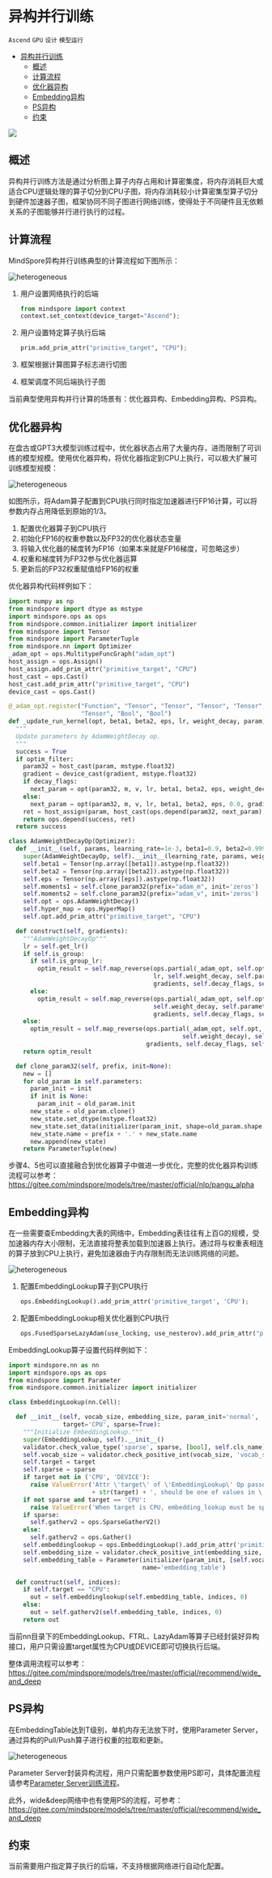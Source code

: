 # 异构并行训练

`Ascend` `GPU` `设计` `模型运行`

<!-- TOC -->

- [异构并行训练](#异构并行训练)
    - [概述](#概述)
    - [计算流程](#计算流程)
    - [优化器异构](#优化器异构)
    - [Embedding异构](#embedding异构)
    - [PS异构](#ps异构)
    - [约束](#约束)

<!-- /TOC -->

<a href="https://gitee.com/mindspore/docs/blob/master/docs/mindspore/programming_guide/source_zh_cn/design/heterogeneous_training.md" target="_blank"><img src="https://gitee.com/mindspore/docs/raw/master/resource/_static/logo_source.png"></a>

## 概述

异构并行训练方法是通过分析图上算子内存占用和计算密集度，将内存消耗巨大或适合CPU逻辑处理的算子切分到CPU子图，将内存消耗较小计算密集型算子切分到硬件加速器子图，框架协同不同子图进行网络训练，使得处于不同硬件且无依赖关系的子图能够并行进行执行的过程。

## 计算流程

MindSpore异构并行训练典型的计算流程如下图所示：

![heterogeneous](./images/heter.png)

1. 用户设置网络执行的后端

   ```python
   from mindspore import context
   context.set_context(device_target="Ascend");
   ```

2. 用户设置特定算子执行后端

   ```python
   prim.add_prim_attr("primitive_target", "CPU");
   ```

3. 框架根据计算图算子标志进行切图
4. 框架调度不同后端执行子图

当前典型使用异构并行计算的场景有：优化器异构、Embedding异构、PS异构。

## 优化器异构

在盘古或GPT3大模型训练过程中，优化器状态占用了大量内存，进而限制了可训练的模型规模。使用优化器异构，将优化器指定到CPU上执行，可以极大扩展可训练模型规模：

![heterogeneous](./images/heter-opt.png)

如图所示，将Adam算子配置到CPU执行同时指定加速器进行FP16计算，可以将参数内存占用降低到原始的1/3。

1. 配置优化器算子到CPU执行
2. 初始化FP16的权重参数以及FP32的优化器状态变量
3. 将输入优化器的梯度转为FP16（如果本来就是FP16梯度，可忽略这步）
4. 权重和梯度转为FP32参与优化器运算
5. 更新后的FP32权重赋值给FP16的权重

优化器异构代码样例如下：

```python
import numpy as np
from mindspore import dtype as mstype
import mindspore.ops as ops
from mindspore.common.initializer import initializer
from mindspore import Tensor
from mindspore import ParameterTuple
from mindspore.nn import Optimizer
_adam_opt = ops.MultitypeFuncGraph("adam_opt")
host_assign = ops.Assign()
host_assign.add_prim_attr("primitive_target", "CPU")
host_cast = ops.Cast()
host_cast.add_prim_attr("primitive_target", "CPU")
device_cast = ops.Cast()

@_adam_opt.register("Function", "Tensor", "Tensor", "Tensor", "Tensor", "Number", "Tensor", "Tensor", "Tensor",
                    "Tensor", "Bool", "Bool")
def _update_run_kernel(opt, beta1, beta2, eps, lr, weight_decay, param, m, v, gradient, decay_flags, optim_filter):
  """
  Update parameters by AdamWeightDecay op.
  """
  success = True
  if optim_filter:
    param32 = host_cast(param, mstype.float32)
    gradient = device_cast(gradient, mstype.float32)
    if decay_flags:
      next_param = opt(param32, m, v, lr, beta1, beta2, eps, weight_decay, gradient)
    else:
      next_param = opt(param32, m, v, lr, beta1, beta2, eps, 0.0, gradient)
    ret = host_assign(param, host_cast(ops.depend(param32, next_param), ops.dtype(param)))
    return ops.depend(success, ret)
  return success

class AdamWeightDecayOp(Optimizer):
  def __init__(self, params, learning_rate=1e-3, beta1=0.9, beta2=0.999, eps=1e-6, weight_decay=0.0):
    super(AdamWeightDecayOp, self).__init__(learning_rate, params, weight_decay)
    self.beta1 = Tensor(np.array([beta1]).astype(np.float32))
    self.beta2 = Tensor(np.array([beta2]).astype(np.float32))
    self.eps = Tensor(np.array([eps]).astype(np.float32))
    self.moments1 = self.clone_param32(prefix="adam_m", init='zeros')
    self.moments2 = self.clone_param32(prefix="adam_v", init='zeros')
    self.opt = ops.AdamWeightDecay()
    self.hyper_map = ops.HyperMap()
    self.opt.add_prim_attr("primitive_target", "CPU")

  def construct(self, gradients):
    """AdamWeightDecayOp"""
    lr = self.get_lr()
    if self.is_group:
      if self.is_group_lr:
        optim_result = self.map_reverse(ops.partial(_adam_opt, self.opt, self.beta1, self.beta2, self.eps),
                                        lr, self.weight_decay, self.parameters, self.moments1, self.moments2,
                                        gradients, self.decay_flags, self.optim_filter)
      else:
        optim_result = self.map_reverse(ops.partial(_adam_opt, self.opt, self.beta1, self.beta2, self.eps, lr),
                                        self.weight_decay, self.parameters, self.moments1, self.moments2,
                                        gradients, self.decay_flags, self.optim_filter)
    else:
      optim_result = self.map_reverse(ops.partial(_adam_opt, self.opt, self.beta1, self.beta2, self.eps, lr,
                                                self.weight_decay), self.parameters, self.moments1, self.moments2,
                                      gradients, self.decay_flags, self.optim_filter)
    return optim_result

  def clone_param32(self, prefix, init=None):
    new = []
    for old_param in self.parameters:
      param_init = init
      if init is None:
        param_init = old_param.init
      new_state = old_param.clone()
      new_state.set_dtype(mstype.float32)
      new_state.set_data(initializer(param_init, shape=old_param.shape, dtype=mstype.float32))
      new_state.name = prefix + '.' + new_state.name
      new.append(new_state)
    return ParameterTuple(new)
```

步骤4、5也可以直接融合到优化器算子中做进一步优化，完整的优化器异构训练流程可以参考： <https://gitee.com/mindspore/models/tree/master/official/nlp/pangu_alpha>

## Embedding异构

在一些需要查Embedding大表的网络中，Embedding表往往有上百G的规模，受加速器内存大小限制，无法直接将整表加载到加速器上执行。通过将与权重表相连的算子放到CPU上执行，避免加速器由于内存限制而无法训练网络的问题。

![heterogeneous](./images/heter-embed.png)

1. 配置EmbeddingLookup算子到CPU执行

   ```python
   ops.EmbeddingLookup().add_prim_attr('primitive_target', 'CPU');
   ```

2. 配置EmbeddingLookup相关优化器到CPU执行

   ```python
   ops.FusedSparseLazyAdam(use_locking, use_nesterov).add_prim_attr("primitive_target", "CPU");
   ```

EmbeddingLookup算子设置代码样例如下：

```python
import mindspore.nn as nn
import mindspore.ops as ops
from mindspore import Parameter
from mindspore.common.initializer import initializer

class EmbeddingLookup(nn.Cell):

  def __init__(self, vocab_size, embedding_size, param_init='normal',
               target='CPU', sparse=True):
    """Initialize EmbeddingLookup."""
    super(EmbeddingLookup, self).__init__()
    validator.check_value_type('sparse', sparse, [bool], self.cls_name)
    self.vocab_size = validator.check_positive_int(vocab_size, 'vocab_size')
    self.target = target
    self.sparse = sparse
    if target not in ('CPU', 'DEVICE'):
      raise ValueError('Attr \'target\' of \'EmbeddingLookup\' Op passed '
                       + str(target) + ', should be one of values in \'CPU\', \'DEVICE\'.')
    if not sparse and target == 'CPU':
      raise ValueError('When target is CPU, embedding_lookup must be sparse.')
    if sparse:
      self.gatherv2 = ops.SparseGatherV2()
    else:
      self.gatherv2 = ops.Gather()
    self.embeddinglookup = ops.EmbeddingLookup().add_prim_attr('primitive_target', 'CPU')
    self.embedding_size = validator.check_positive_int(embedding_size, 'embedding_size')
    self.embedding_table = Parameter(initializer(param_init, [self.vocab_size, self.embedding_size]),
                                     name='embedding_table')

  def construct(self, indices):
    if self.target == "CPU":
      out = self.embeddinglookup(self.embedding_table, indices, 0)
    else:
      out = self.gatherv2(self.embedding_table, indices, 0)
    return out
```

当前nn目录下的EmbeddingLookup、FTRL、LazyAdam等算子已经封装好异构接口，用户只需设置target属性为CPU或DEVICE即可切换执行后端。

整体调用流程可以参考：<https://gitee.com/mindspore/models/tree/master/official/recommend/wide_and_deep>

## PS异构

在EmbeddingTable达到T级别，单机内存无法放下时，使用Parameter Server，通过异构的Pull/Push算子进行权重的拉取和更新。

![heterogeneous](./images/heter-ps.png)

Parameter Server封装异构流程，用户只需配置参数使用PS即可，具体配置流程请参考[Parameter Server训练流程](https://www.mindspore.cn/docs/programming_guide/zh-CN/master/apply_parameter_server_training.html)。

此外，wide&deep网络中也有使用PS的流程，可参考：<https://gitee.com/mindspore/models/tree/master/official/recommend/wide_and_deep>

## 约束

当前需要用户指定算子执行的后端，不支持根据网络进行自动化配置。
